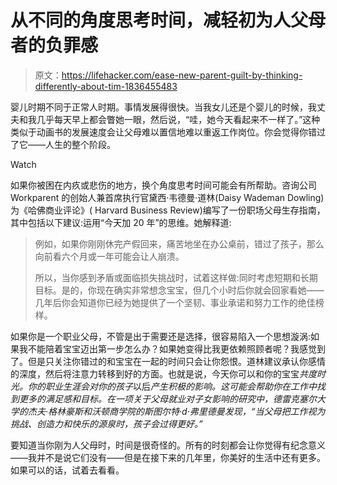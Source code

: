 # 从不同的角度思考时间，减轻初为人父母者的负罪感

> 原文：<https://lifehacker.com/ease-new-parent-guilt-by-thinking-differently-about-tim-1836455483>

婴儿时期不同于正常人时期。事情发展得很快。当我女儿还是个婴儿的时候，我丈夫和我几乎每天早上都会瞥她一眼，然后说，“哇，她今天看起来不一样了。”这种类似于动画书的发展速度会让父母难以置信地难以重返工作岗位。你会觉得你错过了它——人生的整个阶段。

Watch

如果你被困在内疚或悲伤的地方，换个角度思考时间可能会有所帮助。咨询公司 Workparent 的创始人兼首席执行官黛西·韦德曼·道林(Daisy Wademan Dowling)为《哈佛商业评论》( Harvard Business Review)编写了一份职场父母生存指南，其中包括以下建议:运用“今天加 20 年”的思维。她解释道:

> 例如，如果你刚刚休完产假回来，痛苦地坐在办公桌前，错过了孩子，那么向前看六个月或一年可能会让人崩溃。
> 
> 所以，当你感到矛盾或面临损失挑战时，试着这样做:同时考虑短期和长期目标。是的，你现在确实非常想念宝宝，但几个小时后你就会回家看她——几年后你会知道你已经为她提供了一个坚韧、事业承诺和努力工作的绝佳榜样。

如果你是一个职业父母，不管是出于需要还是选择，很容易陷入一个思想漩涡:如果我不能陪着宝宝迈出第一步怎么办？如果她变得比我更依赖照顾者呢？我感觉到了。但是只关注你错过的和宝宝在一起的时间只会让你怨恨。道林建议承认你感情的深度，然后将注意力转移到好的方面。也就是说，今天你可以和你的宝宝*共度时光。你的职业生涯会对你的孩子*以后*产生积极的影响。这可能会帮助你在工作中找到更多的满足感和目标。在一项关于父母就业对子女影响的研究中，德雷克塞尔大学的杰夫·格林豪斯和沃顿商学院的斯图尔特·d·弗里德曼发现，“当父母把工作视为挑战、创造力和快乐的源泉时，孩子会过得更好。”*

要知道当你刚为人父母时，时间是很奇怪的。所有的时刻都会让你觉得有纪念意义——我并不是说它们没有——但是在接下来的几年里，你美好的生活中还有更多。如果可以的话，试着去看看。